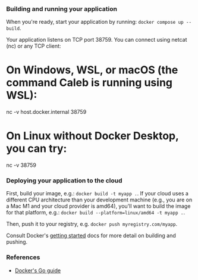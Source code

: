 ### Building and running your application

When you're ready, start your application by running:
`docker compose up --build`.

Your application listens on TCP port 38759. You can connect using netcat (nc) or any TCP client:

# On Windows, WSL, or macOS (the command Caleb is running using WSL):
nc -v host.docker.internal 38759

# On Linux without Docker Desktop, you can try:
nc -v <your-host-ip> 38759

### Deploying your application to the cloud

First, build your image, e.g.: `docker build -t myapp .`.
If your cloud uses a different CPU architecture than your development
machine (e.g., you are on a Mac M1 and your cloud provider is amd64),
you'll want to build the image for that platform, e.g.:
`docker build --platform=linux/amd64 -t myapp .`.

Then, push it to your registry, e.g. `docker push myregistry.com/myapp`.

Consult Docker's [getting started](https://docs.docker.com/go/get-started-sharing/)
docs for more detail on building and pushing.

### References
* [Docker's Go guide](https://docs.docker.com/language/golang/)
